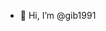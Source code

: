 - 👋 Hi, I’m @gib1991
<!---
gib1991/gib1991 is a ✨ special ✨ repository because its `README.md` (this file) appears on your GitHub profile.
You can click the Preview link to take a look at your changes.
--->
